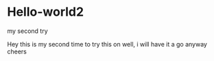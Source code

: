 # Hello-world2
my second try

Hey this is my second time to try this on
well, i will have it a go anyway
cheers
